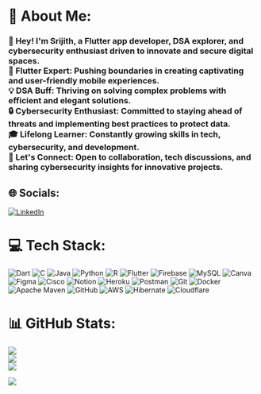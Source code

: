 # 💫 About Me:
<h3>👋 Hey! I'm Srijith, a Flutter app developer, DSA explorer, and cybersecurity enthusiast driven to innovate and secure digital spaces.<br>🚀 Flutter Expert: Pushing boundaries in creating captivating and user-friendly mobile experiences.<br>💡 DSA Buff: Thriving on solving complex problems with efficient and elegant solutions.<br>🔒 Cybersecurity Enthusiast: Committed to staying ahead of threats and implementing best practices to protect data.<br>🎓 Lifelong Learner: Constantly growing skills in tech, cybersecurity, and development.<br>🌟 Let's Connect: Open to collaboration, tech discussions, and sharing cybersecurity insights for innovative projects.</h3>


## 🌐 Socials:
[![LinkedIn](https://img.shields.io/badge/LinkedIn-%230077B5.svg?logo=linkedin&logoColor=white)](https://linkedin.com/in/srijith-u-671316275) 

# 💻 Tech Stack:
![Dart](https://img.shields.io/badge/dart-%230175C2.svg?style=for-the-badge&logo=dart&logoColor=white) ![C](https://img.shields.io/badge/c-%2300599C.svg?style=for-the-badge&logo=c&logoColor=white) ![Java](https://img.shields.io/badge/java-%23ED8B00.svg?style=for-the-badge&logo=openjdk&logoColor=white) ![Python](https://img.shields.io/badge/python-3670A0?style=for-the-badge&logo=python&logoColor=ffdd54) ![R](https://img.shields.io/badge/r-%23276DC3.svg?style=for-the-badge&logo=r&logoColor=white) ![Flutter](https://img.shields.io/badge/Flutter-%2302569B.svg?style=for-the-badge&logo=Flutter&logoColor=white) ![Firebase](https://img.shields.io/badge/Firebase-039BE5?style=for-the-badge&logo=Firebase&logoColor=white) ![MySQL](https://img.shields.io/badge/mysql-%2300000f.svg?style=for-the-badge&logo=mysql&logoColor=ffdd54) ![Canva](https://img.shields.io/badge/Canva-%2300C4CC.svg?style=for-the-badge&logo=Canva&logoColor=white) ![Figma](https://img.shields.io/badge/figma-%23F24E1E.svg?style=for-the-badge&logo=figma&logoColor=white) ![Cisco](https://img.shields.io/badge/cisco-%23049fd9.svg?style=for-the-badge&logo=cisco&logoColor=black) ![Notion](https://img.shields.io/badge/Notion-%23000000.svg?style=for-the-badge&logo=notion&logoColor=white) ![Heroku](https://img.shields.io/badge/heroku-%23430098.svg?style=for-the-badge&logo=heroku&logoColor=white) ![Postman](https://img.shields.io/badge/Postman-FF6C37?style=for-the-badge&logo=postman&logoColor=white) ![Git](https://img.shields.io/badge/git-%23F05033.svg?style=for-the-badge&logo=git&logoColor=white) ![Docker](https://img.shields.io/badge/docker-%230db7ed.svg?style=for-the-badge&logo=docker&logoColor=white) ![Apache Maven](https://img.shields.io/badge/Apache%20Maven-C71A36?style=for-the-badge&logo=Apache%20Maven&logoColor=white) ![GitHub](https://img.shields.io/badge/github-%23121011.svg?style=for-the-badge&logo=github&logoColor=white) ![AWS](https://img.shields.io/badge/AWS-%23FF9900.svg?style=for-the-badge&logo=amazon-aws&logoColor=white) ![Hibernate](https://img.shields.io/badge/Hibernate-59666C?style=for-the-badge&logo=Hibernate&logoColor=white) ![Cloudflare](https://img.shields.io/badge/Cloudflare-F38020?style=for-the-badge&logo=Cloudflare&logoColor=white)
# 📊 GitHub Stats:
![](https://github-readme-stats.vercel.app/api?username=SRIJITH11101&theme=synthwave&hide_border=false&include_all_commits=false&count_private=false)<br/>
![](https://github-readme-streak-stats.herokuapp.com/?user=SRIJITH11101&theme=synthwave&hide_border=false)<br/>
![](https://github-readme-stats.vercel.app/api/top-langs/?username=SRIJITH11101&theme=synthwave&hide_border=false&include_all_commits=false&count_private=false&layout=compact)

[![](https://visitcount.itsvg.in/api?id=SRIJITH11101&icon=0&color=10)](https://visitcount.itsvg.in)

<!-- Proudly created with GPRM ( https://gprm.itsvg.in ) -->
